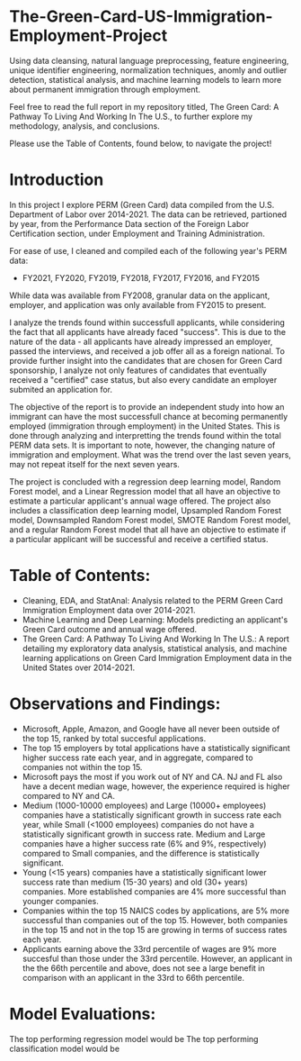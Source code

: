 # The-Green-Card-US-Immigration-Employment-Project
Using data cleansing, natural language preprocessing, feature engineering, unique identifier engineering, normalization techniques, anomly and outlier detection, statistical analysis, and machine learning models to learn more about permanent immigration through employment.

Feel free to read the full report in my repository titled, The Green Card: A Pathway To Living And Working In The U.S., to further explore my methodology, analysis, and conclusions.

Please use the Table of Contents, found below, to navigate the project!

# Introduction
In this project I explore PERM (Green Card) data compiled from the U.S. Department of Labor over 2014-2021. The data can be retrieved, partioned by year, from the Performance Data section of the Foreign Labor Certification section, under Employment and Training Administration.

For ease of use, I cleaned and compiled each of the following year's PERM data:
- FY2021, FY2020, FY2019, FY2018, FY2017, FY2016, and FY2015

While data was available from FY2008, granular data on the applicant, employer, and application was only available from FY2015 to present. 

I analyze the trends found within successfull applicants, while considering the fact that all applicants have already faced "success". This is due to the nature of the data - all applicants have already impressed an employer, passed the interviews, and received a job offer all as a foreign national. To provide further insight into the candidates that are chosen for Green Card sponsorship, I analyze not only features of candidates that eventually received a "certified" case status, but also every candidate an employer submited an application for.

The objective of the report is to provide an independent study into how an immigrant can have the most successfull chance at becoming permanently employed (immigration through employment) in the United States. This is done through analyzing and interpretting the trends found within the total PERM data sets. It is important to note, however, the changing nature of immigration and employment. What was the trend over the last seven years, may not repeat itself for the next seven years.

The project is concluded with a regression deep learning model, Random Forest model, and a Linear Regression model that all have an objective to estimate a particular applicant's annual wage offered. The project also includes a classification deep learning model, Upsampled Random Forest model, Downsampled Random Forest model, SMOTE Random Forest model, and a regular Random Forest model that all have an objective to estimate if a particular applicant will be successful and receive a certified status.

# Table of Contents:
- Cleaning, EDA, and StatAnal: Analysis related to the PERM Green Card Immigration Employment data over 2014-2021.
- Machine Learning and Deep Learning: Models predicting an applicant's Green Card outcome and annual wage offered.
- The Green Card: A Pathway To Living And Working In The U.S.: A report detailing my exploratory data analysis, statistical analysis, and machine learning applications on Green Card Immigration Employment data in the United States over 2014-2021.

# Observations and Findings:

- Microsoft, Apple, Amazon, and Google have all never been outside of the top 15, ranked by total succesful applications.
- The top 15 employers by total applications have a statistically significant higher success rate each year, and in aggregate, compared to companies not within the top 15.
- Microsoft pays the most if you work out of NY and CA. NJ and FL also have a decent median wage, however, the experience required is higher compared to NY and CA.
- Medium (1000-10000 employees) and Large (10000+ employees) companies have a statistically significant growth in success rate each year, while Small (<1000 employees) companies do not have a statistically significant growth in success rate. Medium and Large companies have a higher success rate (6% and 9%, respectively) compared to Small companies, and the difference is statistically significant.
- Young (<15 years) companies have a statistically significant lower success rate than medium (15-30 years) and old (30+ years) companies. More established companies are 4% more successful than younger companies. 
- Companies within the top 15 NAICS codes by applications, are 5% more successful than companies out of the top 15. However, both companies in the top 15 and not in the top 15 are growing in terms of success rates each year.
- Applicants earning above the 33rd percentile of wages are 9% more succesful than those under the 33rd percentile. However, an applicant in the the 66th percentile and above, does not see a large benefit in comparison with an applicant in the 33rd to 66th percentile.


# Model Evaluations:

The top performing regression model would be 
The top performing classification model would be
